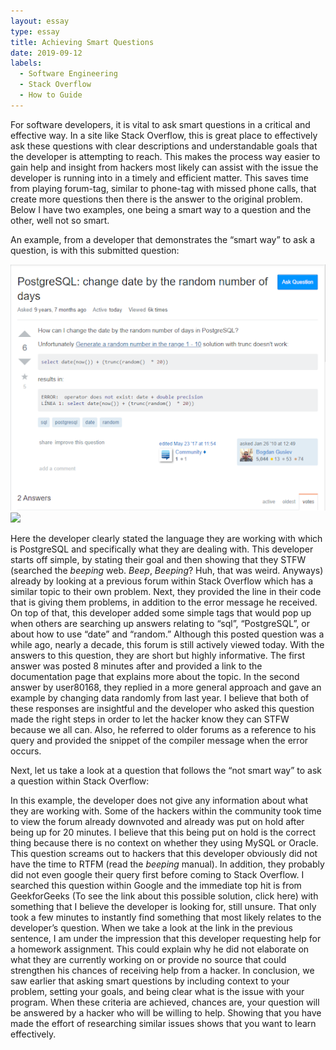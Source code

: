 ```yaml
---
layout: essay
type: essay
title: Achieving Smart Questions
date: 2019-09-12
labels:
  - Software Engineering
  - Stack Overflow
  - How to Guide
---
```

For software developers, it is vital to ask smart questions in a critical and effective way. In a site like Stack Overflow, this is great place to effectively ask these questions with clear descriptions and understandable goals that the developer is attempting to reach. This makes the process way easier to gain help and insight from hackers most likely can assist with the issue the developer is running into in a timely and efficient matter. This saves time from playing forum-tag, similar to phone-tag with missed phone calls, that create more questions then there is the answer to the original problem. Below I have two examples, one being a smart way to a question and the other, well not so smart.

An example, from a developer that demonstrates the “smart way” to ask a question, is with this submitted question:
<div class="ui small rounded images">
   <img class="ui image" src="../images/smart_question.png">
   <img class="ui image" src="../images/smart_question_answered.png">
</div>

Here the developer clearly stated the language they are working with which is PostgreSQL and specifically what they are dealing with. This developer starts off simple, by stating their goal and then showing that they STFW (searched the *beeping* web. *Beep*, *Beeping*? Huh, that was weird. Anyways) already by looking at a previous forum within Stack Overflow which has a similar topic to their own problem. Next, they provided the line in their code that is giving them problems, in addition to the error message he received. On top of that, this developer added some simple tags that would pop up when others are searching up answers relating to “sql”, “PostgreSQL”, or about how to use “date” and “random.” Although this posted question was a while ago, nearly a decade, this forum is still actively viewed today. With the answers to this question, they are short but highly informative. The first answer was posted 8 minutes after and provided a link to the documentation page that explains more about the topic. In the second answer by user80168, they replied in a more general approach and gave an example by changing data randomly from last year. I believe that both of these responses are insightful and the developer who asked this question made the right steps in order to let the hacker know they can STFW because we all can. Also, he referred to older forums as a reference to his query and provided the snippet of the compiler message when the error occurs.

Next, let us take a look at a question that follows the “not smart way” to ask a question within Stack Overflow:

In this example, the developer does not give any information about what they are working with. Some of the hackers within the community took time to view the forum already downvoted and already was put on hold after being up for 20 minutes. I believe that this being put on hold is the correct thing because there is no context on whether they using MySQL or Oracle. This question screams out to hackers that this developer obviously did not have the time to RTFM (read the *beeping* manual). In addition, they probably did not even google their query first before coming to Stack Overflow. I searched this question within Google and the immediate top hit is from GeekforGeeks (To see the link about this possible solution, click here) with something that I believe the developer is looking for, still unsure. That only took a few minutes to instantly find something that most likely relates to the developer’s question. When we take a look at the link in the previous sentence, I am under the impression that this developer requesting help for a homework assignment. This could explain why he did not elaborate on what they are currently working on or provide no source that could strengthen his chances of receiving help from a hacker.
In conclusion, we saw earlier that asking smart questions by including context to your problem, setting your goals, and being clear what is the issue with your program. When these criteria are achieved, chances are, your question will be answered by a hacker who will be willing to help. Showing that you have made the effort of researching similar issues shows that you want to learn effectively.
